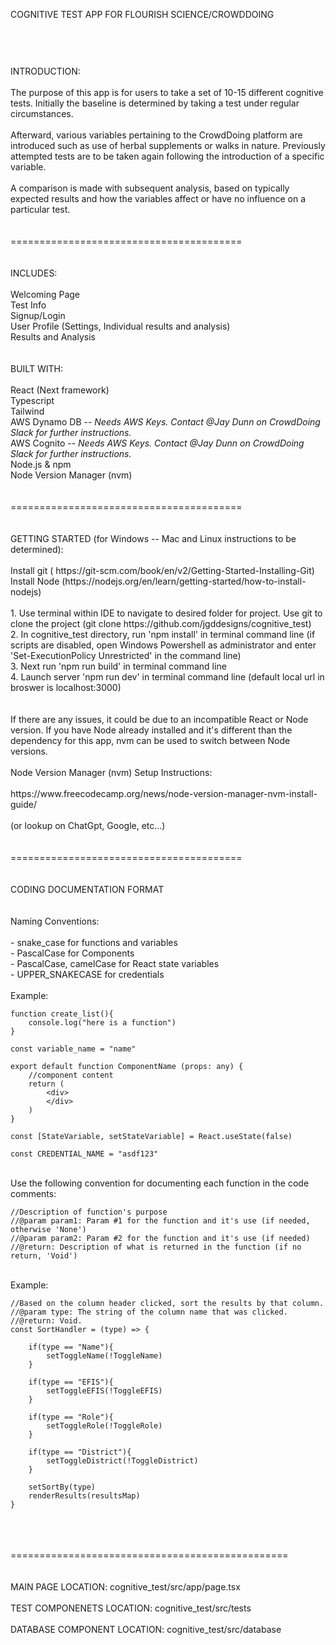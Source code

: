 COGNITIVE TEST APP FOR FLOURISH SCIENCE/CROWDDOING
###
<br>
<br>
<br>
INTRODUCTION:
<br>
<br>
The purpose of this app is for users to take a set of 10-15 different cognitive tests. Initially the baseline is determined by taking a test under regular circumstances. 
<br>
<br>
Afterward, various variables pertaining to the CrowdDoing platform are introduced such as use of herbal supplements or walks in nature. Previously attempted tests are to be taken again following the introduction of a specific variable. 
<br>
<br>
A comparison is made with subsequent analysis, based on typically expected results and how the variables affect or have no influence on a particular test.
<br>
<br>
<br>
========================================
<br>
<br>
<br>
INCLUDES:
<br>
<br>
Welcoming Page
<br>
Test Info
<br>
Signup/Login
<br>
User Profile (Settings, Individual results and analysis)
<br>
Results and Analysis
<br>
<br>
<br>
BUILT WITH:
<br>
<br>
React (Next framework)
<br>
Typescript
<br>
Tailwind
<br>
AWS Dynamo DB -- <i>Needs AWS Keys. Contact @Jay Dunn on CrowdDoing Slack for further instructions.</i>
<br>
AWS Cognito -- <i>Needs AWS Keys. Contact @Jay Dunn on CrowdDoing Slack for further instructions.</i>
<br>
Node.js & npm
<br>
Node Version Manager (nvm)
<br>
<br>
<br>
========================================
<br>
<br>
<br>
GETTING STARTED (for Windows -- Mac and Linux instructions to be determined):
<br>
<br>
Install git ( https://git-scm.com/book/en/v2/Getting-Started-Installing-Git)
<br>
Install Node (https://nodejs.org/en/learn/getting-started/how-to-install-nodejs)
<br>
<br>1. Use terminal within IDE to navigate to desired folder for project. Use git to clone the project (git clone https://github.com/jgddesigns/cognitive_test)
<br>2. In cognitive_test directory, run 'npm install' in terminal command line (if scripts are disabled, open Windows Powershell as administrator and enter 'Set-ExecutionPolicy Unrestricted' in the command line)
<br>3. Next run 'npm run build' in terminal command line
<br>4. Launch server 'npm run dev' in terminal command line (default local url in broswer is localhost:3000)
<br>
<br>
<br>
If there are any issues, it could be due to an incompatible React or Node version. If you have Node already installed and it's different than the dependency for this app, nvm can be used to switch between Node versions.
<br>
<br>
Node Version Manager (nvm) Setup Instructions:
<br>
<br>
https://www.freecodecamp.org/news/node-version-manager-nvm-install-guide/
<br>
<br>
(or lookup on ChatGpt, Google, etc...)
<br>
<br>
<br>
========================================
<br>
<br>
<br>
CODING DOCUMENTATION FORMAT
<br>
<br>
<br>
Naming Conventions: 
<br>
<br>
    - snake_case for functions and variables
    <br>
    - PascalCase for Components
    <br>
    - PascalCase, camelCase for React state variables
    <br>
    - UPPER_SNAKECASE for credentials
<br>
<br>
Example:
    
    function create_list(){
        console.log("here is a function")
    }

    const variable_name = "name"

    export default function ComponentName (props: any) { 
        //component content
        return (
            <div>
            </div>
        )
    }

    const [StateVariable, setStateVariable] = React.useState(false)

    const CREDENTIAL_NAME = "asdf123"
    
<br>
Use the following convention for documenting each function in the code comments:

    //Description of function's purpose
    //@param param1: Param #1 for the function and it's use (if needed, otherwise 'None')
    //@param param2: Param #2 for the function and it's use (if needed)
    //@return: Description of what is returned in the function (if no return, 'Void')
<br>
Example:

    //Based on the column header clicked, sort the results by that column.
    //@param type: The string of the column name that was clicked.
    //@return: Void.
    const SortHandler = (type) => {
        
        if(type == "Name"){
            setToggleName(!ToggleName)
        }
        
        if(type == "EFIS"){
            setToggleEFIS(!ToggleEFIS)
        }
        
        if(type == "Role"){
            setToggleRole(!ToggleRole)
        }
        
        if(type == "District"){
            setToggleDistrict(!ToggleDistrict)
        }

        setSortBy(type)
        renderResults(resultsMap)
    }
<br>
<br>
<br>
================================================
<br>
<br>
<br>
MAIN PAGE LOCATION: cognitive_test/src/app/page.tsx
<br>
<br>
TEST COMPONENETS LOCATION: cognitive_test/src/tests
<br>
<br>
DATABASE COMPONENT LOCATION: cognitive_test/src/database
<br>
<br>


